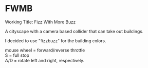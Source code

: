 # FWMB
Working Title:  Fizz With More Buzz
 
A cityscape with a camera based collider that can take out buildings.

I decided to use "fizzbuzz" for the building colors.

mouse wheel = forward/reverse throttle
<BR>
S = full stop
<BR>
A/D = rotate left and right, respectively.

